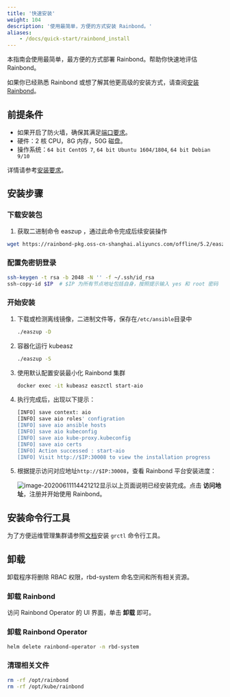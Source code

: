 ```yaml
---
title: '快速安装'
weight: 104
description: '使用最简单，方便的方式安装 Rainbond。'
aliases:
    - /docs/quick-start/rainbond_install
---
```


本指南会使用最简单，最方便的方式部署 Rainbond。帮助你快速地评估 Rainbond。

如果你已经熟悉 Rainbond 或想了解其他更高级的安装方式，请查阅[安装 Rainbond](/docs/install/overview/)。

## 前提条件

- 如果开启了防火墙，确保其满足[端口要求](/docs/install/requirements/#port-requirements)。
- 硬件：2 核 CPU，8G 内存，50G 磁盘。
- 操作系统：`64 bit CentOS 7`, `64 bit Ubuntu 1604/1804`, `64 bit Debian 9/10`

详情请参考[安装要求](/docs/install/requirements/)。

## 安装步骤

### 下载安装包

1. 获取二进制命令 easzup ，通过此命令完成后续安装操作

```bash
wget https://rainbond-pkg.oss-cn-shanghai.aliyuncs.com/offline/5.2/easzup && chmod +x easzup
```

### 配置免密钥登录

```bash
ssh-keygen -t rsa -b 2048 -N '' -f ~/.ssh/id_rsa
ssh-copy-id $IP  # $IP 为所有节点地址包括自身，按照提示输入 yes 和 root 密码
```

### 开始安装

1. 下载或检测离线镜像，二进制文件等，保存在`/etc/ansible`目录中

   ```bash
   ./easzup -D
   ```

1. 容器化运行 kubeasz

   ```bash
   ./easzup -S
   ```

1. 使用默认配置安装最小化 Rainbond 集群

   ```bash
   docker exec -it kubeasz easzctl start-aio
   ```

1. 执行完成后，出现以下提示：

   ```bash
   [INFO] save context: aio
   [INFO] save aio roles' configration
   [INFO] save aio ansible hosts
   [INFO] save aio kubeconfig
   [INFO] save aio kube-proxy.kubeconfig
   [INFO] save aio certs
   [INFO] Action successed : start-aio
   [INFO] Visit http://$IP:30008 to view the installation progress
   ```

1. 根据提示访问对应地址`http://$IP:30008`，查看 Rainbond 平台安装进度：

   ![image-20200611114421212](https://tva1.sinaimg.cn/large/007S8ZIlly1gfo7bjpmjxj31rw0u00wd.jpg)显示以上页面说明已经安装完成。点击 **访问地址**，注册并开始使用 Rainbond。

## 安装命令行工具

为了方便运维管理集群请参照[文档](/docs/user-operations/tools/grctl/)安装 `grctl` 命令行工具。

## 卸载

卸载程序将删除 RBAC 权限，rbd-system 命名空间和所有相关资源。

### 卸载 Rainbond

访问 Rainbond Operator 的 UI 界面，单击 **卸载** 即可。

### 卸载 Rainbond Operator

```bash
helm delete rainbond-operator -n rbd-system
```

### 清理相关文件

```bash
rm -rf /opt/rainbond
rm -rf /opt/kube/rainbond
```